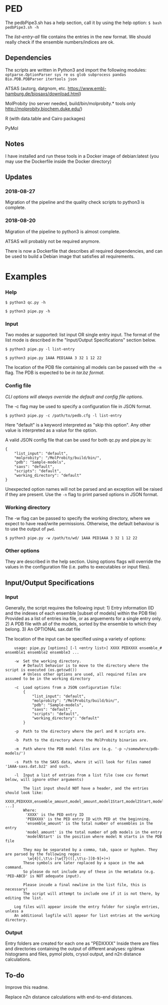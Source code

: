 # PED
The pedbPipe3.sh has a help section, call it by using the help option: ```$ bash pedbPipe3.sh -h```

The *list-entry-all* file contains the entries in the new format.
	We should really check if the ensemble numbers/indices are ok.

## Dependencies
The scripts are written in Python3 and import the following modules: ```optparse.OptionParser sys re os glob subprocess pandas Bio.PDB.PDBParser itertools json```

ATSAS (autorg, datgnom, etc. https://www.embl-hamburg.de/biosaxs/download.html)

MolProbity (no server needed, build/bin/molprobity.* tools only http://molprobity.biochem.duke.edu/)

R (with data.table and Cairo packages)

PyMol

## Notes
I have installed and run these tools in a Docker image of debian:latest (you may use the Dockerfile inside the Docker directory)

## Updates
### 2018-08-27
Migration of the pipeline and the quality check scripts to python3 is complete.

### 2018-08-20
Migration of the pipeline to python3 is almost complete.

ATSAS will probably not be required anymore.

There is now a Dockerfile that describes all required dependencies, and can be used to build a Debian image that satisfies all requirements.

# Examples

### Help
```
$ python3 qc.py -h
```
```
$ python3 pipe.py -h
```
### Input
Two modes ar supported: list input OR single entry input. The format of the list mode is described in the "Input/Output Specifications" section below.
```
$ python3 pipe.py -l list-entry

$ python3 pipe.py 1AAA PED1AAA 3 32 1 12 22
```
The location of the PDB file containing all models can be passed with the ```-m``` flag. The PDB is expected to be *in tar.bz format*.


### Config file
*CLI options will always override the default and config file options*.

The -c flag may be used to specify a configuration file in JSON format.
```
$ python3 pipe.py -c /path/to/pedb.cfg -l list-entry
```
Here "default" is a keyword interpreted as "skip this option". Any other value is interpreted as a value for the option.

A valid JSON config file that can be used for both qc.py and pipe.py is:
```
{
    "list_input": "default",
    "molprobity": "/MolProbity/build/bin/",
    "pdb": "Sample-models",
    "saxs": "default",
    "scripts": "default",
    "working_directory": "default"
}
```
Unexpected option names will not be parsed and an exception will be raised if they are present.
Use the ```-n``` flag to print parsed options in JSON format.

### Working directory
The -w flag can be passed to specify the working directory, where we expect to have read/write permissions.
Otherwise, the default behaviour is to use the output of ```pwd```.
```
$ python3 pipe.py -w /path/to/wd/ 1AAA PED1AAA 3 32 1 12 22
```
### Other options
They are described in the help section. Using options flags will override the values in the configuration file (i.e. paths to executables or input files).

## Input/Output Specifications
### Input
Generally, the script requires the following input:
          1)  Entry information (ID and the indexes of each ensemble [subset of models] within the PDB file)
              Provided as a list of entries ina  file, or as arguements for a single entry only.
          2)  A PDB file with all of the models, sorted by the ensemble to which they belong.
          3)  An OPTIONAL sax.dat file

The location of the input can be specified using a variety of options:

        usage: pipe.py [options] [-l <entry list>] XXXX PEDXXXX ensemble_# ensemble1 ensemble2 ensemble3 ...

        -w  Set the working directory.
	        # Default behavior is to move to the directory where the script is executed (os.getcwd())
	        # Unless other options are used, all required files are assumed to be in the working directory

        -c  Load options from a JSON configuration file:
	        {
	            "list_input": "default",
	            "molprobity": "/MolProbity/build/bin/",
	            "pdb": "Sample-models",
	            "saxs": "default",
	            "scripts": "default",
	            "working_directory": "default"
	        }

        -p  Path to the directory where the perl and R scripts are.
        
        -b 	Path to the directory where the MolProbity binaries are.
        
        -m  Path where the PDB model files are (e.g. '-p ~/somewhere/pdb-models/')
        
        -s  Path to the SAXS data, where it will look for files named '1AAA-saxs.dat.bz2' and such.

        -l  Input a list of entries from a list file (see csv format below, will ignore other arguments)

	        The list input should NOT have a header, and the entries should look like:
	        	XXXX,PEDXXXX,ensemble_amount,model_amount,model1Start,model2Start,model3Start[, ...]
	        Where:
	         'XXXX' is the PED entry ID
	         'PEDXXXX' is the PED entry ID with PED at the beginning.
	         'ensemble_amount' is the total number of ensembles in the entry
	         'model_amount' is the total number of pdb models in the entry
	         'modelNStart' is the position where model N starts in the PDB file

	        They may be separated by a comma, tab, space or hyphen. They are parsed by the following regex:
	          \w{4}[,\t\s-]\w{7}(([,\t\s-][0-9]+)+)
	        These symbols are later replaced by a space in the awk command.
	        So please do not include any of these in the metadata (e.g. 'PED-ABCD' is NOT adequate input).

	        Please incude a final newline in the list file, this is necessary!
	        The script will attempt to include one if it is not there, by editing the list.

        Log files will appear inside the entry folder for single entries, unless a 
        An additional logfile will appear for list entries at the working directory.
### Output
Entry folders are created for each one as "PEDXXXX"
Inside there are files and directories containing the output of different analyses: rg/dmax histograms and files, pymol plots, crysol output, and n2n distance calculations.

## To-do
Improve this readme.

Replace n2n distance calculations with end-to-end distances.
